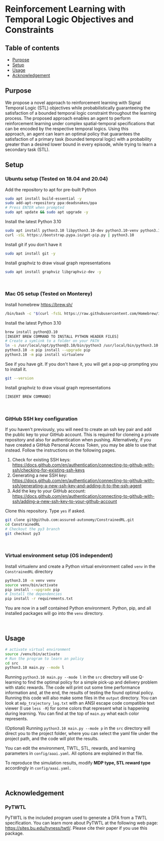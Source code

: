 # Reinforcement Learning with Temporal Logic Objectives and Constraints

## Table of contents
- [Purpose](#purpose)
-  [Setup](#setup)
- [Usage](#usage)
- [Acknowledgement](#acknowledgement)

## Purpose
We propose a novel approach to reinforcement learning with  Signal Temporal Logic (STL) objectives while probabilistically guaranteeing the satisfaction of a bounded temporal  logic constraint throughout the learning process. The proposed approach enables an agent to perform reinforcement learning under complex spatial-temporal specifications that  can be encoded by the respective temporal logics. Using this  
approach, an agent can learn an optimal policy that guarantees the satisfaction of a primary task (bounded temporal logic) with a probability greater than a desired lower bound  in every episode, while trying to learn a secondary task (STL).


## Setup


### Ubuntu setup (Tested on 18.04 and 20.04)

Add the repository to apt for pre-built Python
```bash
sudo apt install build-essential -y
sudo add-apt-repository ppa:deadsnakes/ppa
# Press ENTER when prompted
sudo apt update && sudo apt upgrade -y
```

Install the latest Python 3.10
```bash
sudo apt install python3.10 libpython3.10-dev python3.10-venv python3.10-tk curl -y
curl -sSL https://bootstrap.pypa.io/get-pip.py | python3.10
```

Install git if you don't have it
```bash
sudo apt install git -y
```

Install graphviz to draw visual graph representations
```bash
sudo apt install graphviz libgraphviz-dev -y
```

<br />

### Mac OS setup (Tested on Monterey)

Install homebrew https://brew.sh/
```zsh
/bin/bash -c "$(curl -fsSL https://raw.githubusercontent.com/Homebrew/install/HEAD/install.sh)"
```

Install the latest Python 3.10
```zsh
brew install python@3.10
[INSERT BREW COMMAND TO INSTALL PYTHON HEADER FILES]
# Create a symlink to a folder on your PATH
ln -s /usr/local/opt/python@3.10/bin/python3 /usr/local/bin/python3.10
python3.10 -m pip install --upgrade pip
python3.10 -m pip install virtualenv
```

See if you have git. If you don't have it, you will get a pop-up prompting you to install it.
```zsh
git --version
```

Install graphviz to draw visual graph representations
```zsh
[INSERT BREW COMMAND]
```

<br />

### GitHub SSH key configuration

If you haven't previously, you will need to create an ssh key pair and add the public key to your GitHub account. This is required for cloneing a private repository and also for authentication when pushing. Alternatively, if you have created a GitHub Personal Access Token, you may be able to use that instead. Follow the instructions on the following pages.

1. Check for existing SSH keys: https://docs.github.com/en/authentication/connecting-to-github-with-ssh/checking-for-existing-ssh-keys
2. Generating a new SSH key: https://docs.github.com/en/authentication/connecting-to-github-with-ssh/generating-a-new-ssh-key-and-adding-it-to-the-ssh-agent
3. Add the key to your GitHub account: https://docs.github.com/en/authentication/connecting-to-github-with-ssh/adding-a-new-ssh-key-to-your-github-account

Clone this repository. Type `yes` if asked.
```bash
git clone git@github.com:assured-autonomy/ConstrainedRL.git
cd ConstrainedRL
# Checkout the py3 branch
git checkout py3
```

<br />

### Virtual environment setup (OS independent)

Install virtualenv and create a Python virtual environment called `venv` in the `ConstrainedRL` directory
```bash
python3.10 -m venv venv
source venv/bin/activate
pip install --upgrade pip
# Install the dependencies
pip install -r requirements.txt
```

You are now in a self contained Python environment. Python, pip, and all installed packages will go into the `venv` directory.


<br />

## Usage
```bash
# activate virtual environment
source /venv/bin/activate
# Run the program to learn an policy
cd src
python3.10 main.py --mode l

```
Running `python3.10 main.py --mode l` in the `src` directory will use Q-learning to find the optimal policy for a simple pick-up and delivery problem with static rewards. The code will print out some time performance information and, at the end, the results of testing the found optimal policy. Running this code will also make some files in the `output` directory. You can look at `mdp_trajectory_log.txt` with an ANSI escape code compatible text viewer (I use `less -R`) for some colors that represent what is happening during learning. You can find at the top of `main.py` what each color represents. 

(Optional) Running `python3.10 main.py --mode p` in the `src` directory will direct you to the project folder, where you can select the yaml file under the project path, and the code will plot the results.

You can edit the environment, TWTL, STL, rewards, and learning parameters in `config/aaai.yaml`. All options are explained in that file.

To reproduce the simulation results, modify **MDP type, STL reward type** accordingly in `config/aaai.yaml`.

<br />

## Acknowledgement
### PyTWTL
PyTWTL is the included program used to generate a DFA from a TWTL specification. You can learn more about PyTWTL at the following web page: https://sites.bu.edu/hyness/twtl/. Please cite their paper if you use this package.

